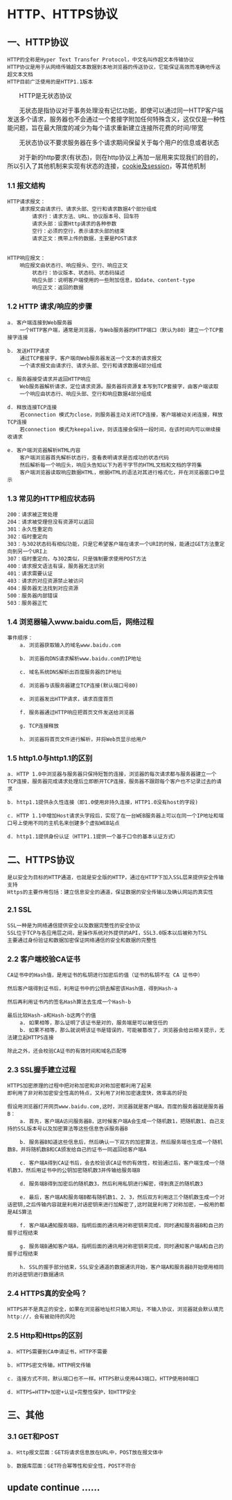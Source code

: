 # HTTP、HTTPS协议

## 一、HTTP协议
	HTTP的全称是Hyper Text Transfer Protocol，中文名叫作超文本传输协议
	HTTP协议是用于从网络传输超文本数据到本地浏览器的传送协议，它能保证高效而准确地传送超文本文档
	HTTP目前广泛使用的是HTTP1.1版本
	
&nbsp;&nbsp;&nbsp;&nbsp;&nbsp;&nbsp; HTTP是无状态协议

&nbsp;&nbsp;&nbsp;&nbsp;&nbsp;&nbsp; 无状态是指协议对于事务处理没有记忆功能，即使可以通过同一HTTP客户端发送多个请求，服务器也不会通过一个套接字附加任何特殊含义，这仅仅是一种性能问题，旨在最大限度的减少为每个请求重新建立连接所花费的时间/带宽

&nbsp;&nbsp;&nbsp;&nbsp;&nbsp;&nbsp; 无状态协议不要求服务器在多个请求期间保留关于每个用户的信息或者状态

&nbsp;&nbsp;&nbsp;&nbsp;&nbsp;&nbsp; 对于新的http要求(有状态)，则在http协议上再加一层用来实现我们的目的，所以引入了其他机制来实现有状态的连接，[cookie及session](https://github.com/zexiangzhang/network_protocol/blob/master/protocols/cookie_session.md)，等其他机制

### 1.1 报文结构
	HTTP请求报文：
		请求报文由请求行、请求头部、空行和请求数据4个部分组成
			请求行：请求方法、URL、协议版本号、回车符
			请求头部：设置Http请求的各种参数
			空行：必须的空行，表示请求头部的结束
			请求正文：携带上传的数据，主要是POST请求
		
		
	HTTP响应报文：
		响应报文由状态行、响应报头、空行、响应正文
			状态行：协议版本、状态码、状态码描述
			响应头部：说明客户端使用的一些附加信息，如date、content-type
			响应正文：返回的数据
		
### 1.2 HTTP 请求/响应的步骤
	a. 客户端连接到Web服务器
		一个HTTP客户端，通常是浏览器，与Web服务器的HTTP端口（默认为80）建立一个TCP套接字连接
		
	b. 发送HTTP请求
		通过TCP套接字，客户端向Web服务器发送一个文本的请求报文
		一个请求报文由请求行、请求头部、空行和请求数据4部分组成
		
	c. 服务器接受请求并返回HTTP响应
		Web服务器解析请求，定位请求资源。服务器将资源复本写到TCP套接字，由客户端读取
		一个响应由状态行、响应头部、空行和响应数据4部分组成
		
	d. 释放连接TCP连接
		若connection 模式为close，则服务器主动关闭TCP连接，客户端被动关闭连接，释放TCP连接
		若connection 模式为keepalive，则该连接会保持一段时间，在该时间内可以继续接收请求
		
	e. 客户端浏览器解析HTML内容
		客户端浏览器首先解析状态行，查看表明请求是否成功的状态代码
		然后解析每一个响应头，响应头告知以下为若干字节的HTML文档和文档的字符集
		客户端浏览器读取响应数据HTML，根据HTML的语法对其进行格式化，并在浏览器窗口中显示
		
### 1.3 常见的HTTP相应状态码
	200：请求被正常处理
	204：请求被受理但没有资源可以返回
	301：永久性重定向
	302：临时重定向
	303：与302状态码有相似功能，只是它希望客户端在请求一个URI的时候，能通过GET方法重定向到另一个URI上
	307：临时重定向，与302类似，只是强制要求使用POST方法
	400：请求报文语法有误，服务器无法识别
	401：请求需要认证
	403：请求的对应资源禁止被访问
	404：服务器无法找到对应资源
	500：服务器内部错误
	503：服务器正忙
	
### 1.4 浏览器输入www.baidu.com后，网络过程
	事件顺序：
		a. 浏览器获取输入的域名www.baidu.com
		
		b. 浏览器向DNS请求解析www.baidu.com的IP地址
		
		c. 域名系统DNS解析出百度服务器的IP地址
		
		d. 浏览器与该服务器建立TCP连接(默认端口号80)
		
		e. 浏览器发出HTTP请求，请求百度首页
		
		f. 服务器通过HTTP响应把首页文件发送给浏览器
		
		g. TCP连接释放
		
		h. 浏览器将首页文件进行解析，并将Web页显示给用户
		
### 1.5 http1.0与http1.1的区别
	a. HTTP 1.0中浏览器与服务器只保持短暂的连接，浏览器的每次请求都与服务器建立一个TCP连接，服务器完成请求处理后立即断开TCP连接，服务器不跟踪每个客户也不记录过去的请求
	
	b. http1.1提供永久性连接（即1.0使用非持久连接，HTTP1.0没有host的字段)
	
	c. HTTP 1.1中增加Host请求头字段后，实现了在一台WEB服务器上可以在同一个IP地址和端口号上使用不同的主机名来创建多个虚拟WEB站点
	
	d. http1.1提供身份认证（HTTP1.1提供一个基于口令的基本认证方式）
	
## 二、HTTPS协议
	是以安全为目标的HTTP通道，也就是安全版的HTTP，通过在HTTP下加入SSL层来提供安全传输支持
	Https的主要作用包括：建立信息安全的通道，保证数据的安全传输以及确认网站的真实性
	
### 2.1 SSL
	SSL一种是为网络通信提供安全以及数据完整性的安全协议
	SSL位于TCP与各应用层之间，是操作系统对外提供的API，SSL3.0版本以后被称为TSL
	主要通过身份验证和数据加密保证网络通信的安全和数据的完整性
	
### 2.2 客户端校验CA证书
	CA证书中的Hash值，是用证书的私钥进行加密后的值（证书的私钥不在 CA 证书中）
	
	然后客户端得到证书后，利用证书中的公钥去解密该Hash值，得到Hash-a
	
	然后再利用证书内的签名Hash算法去生成一个Hash-b
	
	最后比较Hash-a和Hash-b这两个的值
		a. 如果相等，那么证明了该证书是对的，服务端是可以被信任的
		b. 如果不相等，那么就说明该证书是错误的，可能被篡改了，浏览器会给出相关提示，无法建立起HTTPS连接
		
	除此之外，还会校验CA证书的有效时间和域名匹配等
	
### 2.3 SSL握手建立过程
	HTTPS加密原理的过程中把对称加密和非对称加密都利用了起来
	即利用了非对称加密安全性高的特点，又利用了对称加密速度快，效率高的好处
	
	假设用浏览器打开网页www.baidu.com,这时，浏览器就是客户端A，百度的服务器就是服务器B：
		a. 首先，客户端A访问服务器B，这时候客户端A会生成一个随机数1，把随机数1、自己支持的SSL版本号以及加密算法等这些信息告诉服务器B

		b. 服务器B知道这些信息后，然后确认一下双方的加密算法，然后服务端也生成一个随机数B，并将随机数B和CA颁发给自己的证书一同返回给客户端A 

		c. 客户端A得到CA证书后，会去校验该CA证书的有效性，校验通过后，客户端生成一个随机数3，然后用证书中的公钥加密随机数3并传输给服务端B

		d. 服务端B得到加密后的随机数3，然后利用私钥进行解密，得到真正的随机数3

		e. 最后，客户端A和服务端B都有随机数1、2、3，然后双方利用这三个随机数生成一个对话密钥,之后传输内容就是利用对话密钥来进行加解密了,这时就是利用了对称加密，一般用的都是AES算法
		
		f. 客户端A通知服务端B，指明后面的通讯用对称密钥来完成，同时通知服务器B和自己的握手过程结束
		
		g. 服务端B通知客户端A，指明后面的通讯用对称密钥来完成，同时通知客户端A和自己的握手过程结束
		
		h. SSL的握手部分结束，SSL安全通道的数据通讯开始，客户端A和服务器B开始使用相同的对话密钥进行数据通讯
	
### 2.4 HTTPS真的安全吗？
	HTTPS并不是真正的安全，如果在浏览器地址栏只输入网址，不输入协议，浏览器就会默认填充http://，会有被劫持的风险
	
### 2.5 Http和Https的区别
	a. HTTPS需要到CA申请证书，HTTP不需要
	
	b. HTTPS密文传输，HTTP明文传输
	
	c. 连接方式不同，默认端口也不一样。HTTPS默认使用443端口，HTTP使用80端口
	
	d. HTTPS=HTTP+加密+认证+完整性保护，较HTTP安全
	
## 三、其他

### 3.1 GET和POST
	a. Http报文层面：GET将请求信息放在URL中，POST放在报文体中
	
	b. 数据库层面：GET符合幂等性和安全性，POST不符合
	

## update continue ......